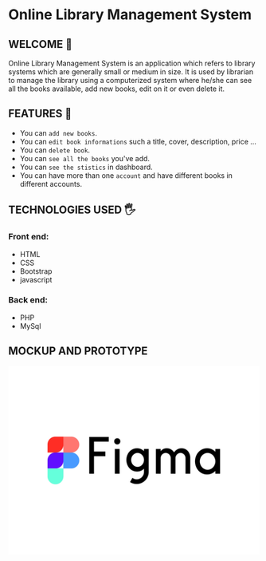# Online Library Management System
## WELCOME 👋
Online Library Management System is an application which refers to library systems which are generally small or medium in size. It is used by librarian to manage the library using a computerized system where he/she can see all the books available, add new books, edit on it or even delete it.
## FEATURES 💪
- You can `add new books`.
- You can `edit book informations` such a title, cover, description, price ...
- You can `delete book`.
- You can `see all the books` you've add.
- You can `see the stistics` in dashboard.
- You can have more than one `account` and have different books in different accounts.
## TECHNOLOGIES USED 🖐
### Front end:
- HTML
- CSS
- Bootstrap
- javascript
### Back end:
- PHP
- MySql
## MOCKUP AND PROTOTYPE
[![Figma](/assets/img/figma-logo.png "Figma logo")](https://www.figma.com/file/FxTIXjEnBcJFcysao5nLEn/Untitled?node-id=0%3A1&t=53z5oQrC4mc91Tio-1)
